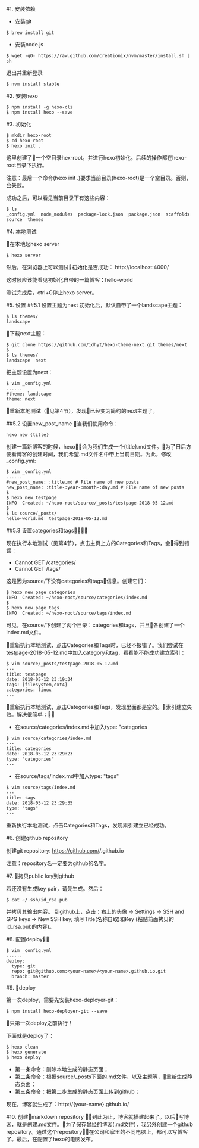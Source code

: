 #1. 安装依赖

* 安装git
```shell
$ brew install git
```

* 安装node.js
```shell
$ wget -qO- https://raw.github.com/creationix/nvm/master/install.sh | sh
```
退出并重新登录
```shell
$ nvm install stable
```

#2. 安装hexo
```shell
$ npm install -g hexo-cli
$ npm install hexo --save

```

#3. 初始化
```shell
$ mkdir hexo-root
$ cd hexo-root
$ hexo init .
```
这里创建了一个空目录hex-root，并进行hexo初始化。后续的操作都在hexo-root目录下执行。

注意：最后一个命令(hexo init .)要求当前目录(hexo-root)是一个空目录。否则，会失败。


成功之后，可以看见当前目录下有这些内容：
```shell
$ ls
_config.yml  node_modules  package-lock.json  package.json  scaffolds  source  themes
```

#4. 本地测试

在本地起hexo server
```shell
$ hexo server
```
然后，在浏览器上可以测试初始化是否成功：
http://localhost:4000/

这时候应该能看见初始化自带的一篇博客：hello-world

测试完成后，ctrl+C停止hexo server。

#5. 设置
##5.1 设置主题为next
初始化后，默认自带了一个landscape主题：
```shell
$ ls themes/
landscape
```

下载next主题：
```shell
$ git clone https://github.com/idhyt/hexo-theme-next.git themes/next
$
$ ls themes/
landscape  next
```

把主题设置为next：
```shell
$ vim _config.yml
......
#theme: landscape
theme: next
```

重新本地测试（见第4节），发现已经变为简约的next主题了。

##5.2 设置new_post_name
当我们使用命令：
```
hexo new {title}
```
创建一篇新博客的时候，hexo会为我们生成一个{title}.md文件。为了日后方便看博客的创建时间，我们希望.md文件名中带上当前日期。为此，修改_config.yml:
```shell
$ vim _config.yml
......
#new_post_name: :title.md # File name of new posts
new_post_name: :title-:year-:month-:day.md # File name of new posts
$
$ hexo new testpage
INFO  Created: ~/hexo-root/source/_posts/testpage-2018-05-12.md
$
$ ls source/_posts/
hello-world.md  testpage-2018-05-12.md

```

##5.3 设置categories和tags

现在执行本地测试（见第4节），点击主页上方的Categories和Tags，会得到错误：

* Cannot GET /categories/
* Cannot GET /tags/

这是因为source/下没有categories和tags信息。创建它们：
```shell
$ hexo new page categories
INFO  Created: ~/hexo-root/source/categories/index.md
$
$ hexo new page tags
INFO  Created: ~/hexo-root/source/tags/index.md
```
可见，在source/下创建了两个目录：categories和tags，并且各创建了一个index.md文件。

重新执行本地测试，点击Categories和Tags时，已经不报错了。我们尝试在testpage-2018-05-12.md中加入category和tag，看看能不能成功建立索引：
```shell
$ vim source/_posts/testpage-2018-05-12.md
---
title: testpage
date: 2018-05-12 23:19:34
tags: [filesystem,ext4]
categories: linux
---
```
重新执行本地测试，点击Categories和Tags，发现里面都是空的。索引建立失败。解决很简单：
* 在source/categories/index.md中加入type: "categories

```shell
$ vim source/categories/index.md
---
title: categories
date: 2018-05-12 23:29:23
type: "categories"
---
```

* 在source/tags/index.md中加入type: "tags"

```shell
$ vim source/tags/index.md
---
title: tags
date: 2018-05-12 23:29:35
type: "tags"
---
```


重新执行本地测试，点击Categories和Tags，发现索引建立已经成功。


#6. 创建github repository

创建git repository:  https://github.com/<your-name>/<your-name>.github.io

注意：repository名一定要为github的名字。


#7. 拷贝public key到github

若还没有生成key pair，请先生成。然后：
```shell
$ cat ~/.ssh/id_rsa.pub
```
并拷贝其输出内容。
到github上，点击：右上的头像 -> Settings -> SSH and GPG keys -> New SSH key; 填写Title(名称自取)和Key (粘贴前面拷贝的id_rsa.pub的内容)。


#8. 配置deploy

```shell
$ vim _config.yml
......
deploy:
  type: git
  repo: git@github.com:<your-name>/<your-name>.github.io.git
  branch: master
```

#9. deploy

第一次deploy，需要先安装hexo-deployer-git：
```shell
$ npm install hexo-deployer-git --save
```
只第一次deploy之前执行！

下面就是deploy了：

```shell
$ hexo clean
$ hexo generate
$ hexo deploy
```

* 第一条命令：删除本地生成的静态页面；
* 第二条命令：根据source/\_posts下面的.md文件，以及主题等，重新生成静态页面；
* 第三条命令：把第二步生成的静态页面上传到github；

现在，博客就生成了：http://{your-name}.github.io/


#10. 创建markdown repository
到此为止，博客就搭建起来了。以后写博客，就是创建.md文件。为了保存曾经的博客(.md文件)，我另外创建一个github repository。通过这个repository，在公司和家里的不同电脑上，都可以写博客了。最后，在配置了hexo的电脑发布。
